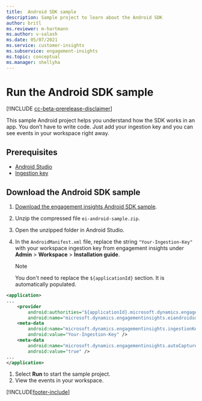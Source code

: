 ```yaml
---
title:  Android SDK sample
description: Sample project to learn about the Android SDK
author: britl
ms.reviewer: m-hartmann
ms.author: v-salash
ms.date: 05/07/2021
ms.service: customer-insights
ms.subservice: engagement-insights 
ms.topic: conceptual
ms.manager: shellyha
---
```



# Run the Android SDK sample

[!INCLUDE [cc-beta-prerelease-disclaimer](includes/cc-beta-prerelease-disclaimer.md)]

This sample Android project helps you understand how the SDK works in an app. You don’t have to write code. Just add your ingestion key and you can see events in your workspace right away.

## Prerequisites

- [Android Studio](https://developer.android.com/studio)
- [Ingestion key](get-started-android.md)

## Download the Android SDK sample

1. [Download the engagement insights Android SDK sample](https://download.pi.dynamics.com/sdk/EI-SDKs/ei-android-sample.zip).
1. Unzip the compressed file `ei-android-sample.zip`.
1. Open the unzipped folder in Android Studio.
1. In the `AndroidManifest.xml` file, replace the string `"Your-Ingestion-Key"` with your workspace ingestion key from engagement insights under **Admin** > **Workspace** > **Installation guide**. 

   > [!NOTE]
   > You don't need to replace the `${applicationId}` section. It is automatically populated.

```xml
<application>
...
    <provider
        android:authorities="${applicationId}.microsoft.dynamics.engagementinsights.eiandroidsdk.AnalyticsContentProvider"
        android:name="microsoft.dynamics.engagementinsights.eiandroidsdk.AnalyticsContentProvider" />
    <meta-data
        android:name="microsoft.dynamics.engagementinsights.ingestionKey"
        android:value="Your-Ingestion-Key" />
    <meta-data
        android:name="microsoft.dynamics.engagementinsights.autoCapture"
        android:value="true" />
...
</application>
```

1. Select **Run** to start the sample project.
1. View the events in your workspace.



[!INCLUDE[footer-include](../includes/footer-banner.md)]
